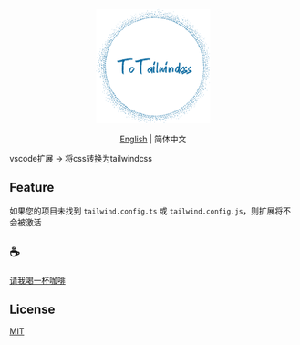 <p align="center">
<img height="200" src="./assets/kv.png" alt="to unocss">
</p>
<p align="center"> <a href="./README.md">English</a> | 简体中文</p>

vscode扩展 -> 将css转换为tailwindcss

## Feature
如果您的项目未找到 `tailwind.config.ts` 或 `tailwind.config.js`，则扩展将不会被激活

## :coffee:

[请我喝一杯咖啡](https://github.com/Simon-He95/sponsor)

## License

[MIT](./license)
